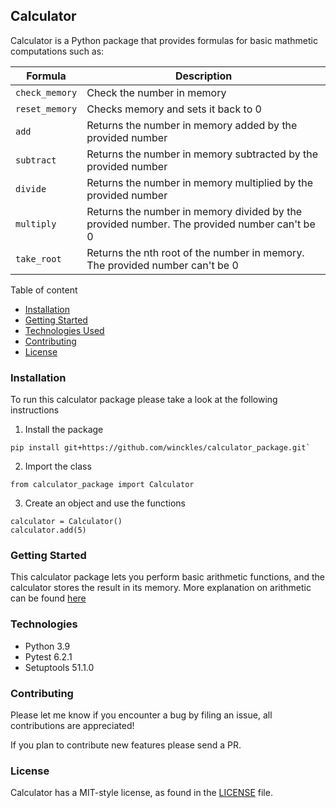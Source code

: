 ## Calculator

Calculator is a Python package that provides formulas for basic mathmetic computations such as:

| Formula    | Description | 
|------------|-------------|
|`check_memory` | Check the number in memory |
|`reset_memory`| Checks memory and sets it back to 0|
| `add`      | Returns the number in memory added by the provided number|
| `subtract` | Returns the number in memory subtracted by the provided number            |
| `divide`   |  Returns the number in memory multiplied by the provided number           |
| `multiply` |  Returns the number in memory divided by the provided number. The provided number can't be 0           |
| `take_root`     |  Returns the nth root of the number in memory. The provided number can't be 0           |


Table of content
* [Installation](#installation)
* [Getting Started](#getting-started)
* [Technologies Used](#technologies)
* [Contributing](#contributing)
* [License](#license)


### Installation

To run this calculator package please take a look at the following instructions

1. Install the package
```
pip install git+https://github.com/winckles/calculator_package.git`
```
2. Import the class
```
from calculator_package import Calculator
```
3. Create an object and use the functions
```
calculator = Calculator()
calculator.add(5)
```

### Getting Started
This calculator package lets you perform basic arithmetic functions, and the calculator stores the result in its memory. More explanation on arithmetic can be found [here](https://courses.lumenlearning.com/boundless-algebra/chapter/introduction-to-arithmetic-operations/#:~:text=Key%20Points-,The%20basic%20arithmetic%20operations%20for%20real%20numbers%20are%20addition%2C%20subtraction,%2C%20associative%2C%20and%20distributive%20properties)

### Technologies
* Python 3.9
* Pytest 6.2.1
* Setuptools 51.1.0


### Contributing
Please let me know if you encounter a bug by filing an issue, all contributions are appreciated!

If you plan to contribute new features please send a PR.

### License
Calculator has a MIT-style license, as found in the [LICENSE](LICENSE) file.
